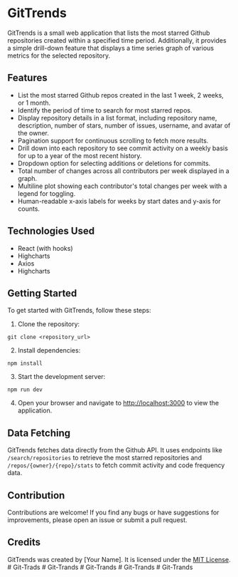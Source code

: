 # GitTrends

GitTrends is a small web application that lists the most starred Github repositories created within a specified time period. Additionally, it provides a simple drill-down feature that displays a time series graph of various metrics for the selected repository.

## Features

- List the most starred Github repos created in the last 1 week, 2 weeks, or 1 month.
- Identify the period of time to search for most starred repos.
- Display repository details in a list format, including repository name, description, number of stars, number of issues, username, and avatar of the owner.
- Pagination support for continuous scrolling to fetch more results.
- Drill down into each repository to see commit activity on a weekly basis for up to a year of the most recent history.
- Dropdown option for selecting additions or deletions for commits.
- Total number of changes across all contributors per week displayed in a graph.
- Multiline plot showing each contributor's total changes per week with a legend for toggling.
- Human-readable x-axis labels for weeks by start dates and y-axis for counts.

## Technologies Used

- React (with hooks)
- Highcharts
- Axios
- Highcharts

## Getting Started

To get started with GitTrends, follow these steps:

1. Clone the repository:

```
git clone <repository_url>
```

2. Install dependencies:

```
npm install
```

3. Start the development server:

```
npm run dev
```

4. Open your browser and navigate to [http://localhost:3000](http://localhost:3000) to view the application.

## Data Fetching

GitTrends fetches data directly from the Github API. It uses endpoints like `/search/repositories` to retrieve the most starred repositories and `/repos/{owner}/{repo}/stats` to fetch commit activity and code frequency data.

## Contribution

Contributions are welcome! If you find any bugs or have suggestions for improvements, please open an issue or submit a pull request.

## Credits

GitTrends was created by [Your Name]. It is licensed under the [MIT License](LICENSE).
#   G i t - T r a d s  
 #   G i t - T r a n d s  
 #   G i t - T r a n d s  
 #   G i t - T r a n d s  
 #   G i t - T r a n d s  
 